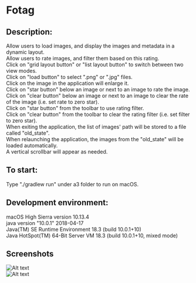 # Fotag

## Description:<br />
Allow users to load images, and display the images and metadata in a dynamic layout.<br />
Allow users to rate images, and filter them based on this rating.<br />
Click on "grid layout button" or "list layout button" to switch between two view modes.<br />
Click on "load button" to select ".png" or ".jpg" files.<br />
Click on the image in the application will enlarge it.<br />
Click on "star button" below an image or next to an image to rate the image.<br />
Click on "clear button" below an image or next to an image to clear the rate of the image (i.e. set rate to zero star).<br />
Click on "star button" from the toolbar to use rating filter.<br />
Click on "clear button" from the toolbar to clear the rating filter (i.e. set filter to zero star).<br />
When exiting the application, the list of images' path will be stored to a file called "old_state".<br />
When relaunching the application, the images from the "old_state" will be loaded automatically.<br />
A vertical scrollbar will appear as needed.<br />

## To start:<br />
Type "./gradlew run" under a3 folder to run on macOS.<br />

## Development environment:<br />
macOS High Sierra version 10.13.4<br />
java version "10.0.1" 2018-04-17<br />
Java(TM) SE Runtime Environment 18.3 (build 10.0.1+10)<br />
Java HotSpot(TM) 64-Bit Server VM 18.3 (build 10.0.1+10, mixed mode)<br />

## Screenshots
![Alt text](https://github.com/yhggf45/Fotag/raw/master/1.png)<br />
![Alt text](https://github.com/yhggf45/Fotag/raw/master/2.png)
